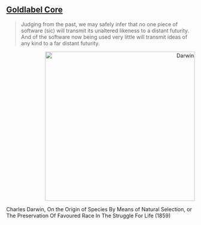 ## [Goldlabel Core](https://goldlabel.pro/work/core)

> Judging from the past, we may safely infer that no one piece of software (sic) will transmit its unaltered likeness to a distant futurity. And of the software now being used very little will transmit ideas of any kind to a far distant futurity.

<p align="right">
  <img src="https://goldlabel.pro/jpg/photos/darwin.jpg" alt="Darwin" width="400"/>
</p>

Charles Darwin, On the Origin of Species By Means of Natural Selection, or The Preservation Of Favoured Race In The Struggle For Life (1859)

